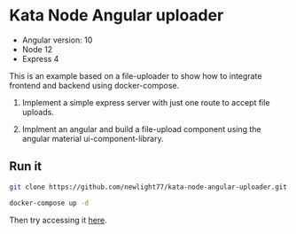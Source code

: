 # Kata Node Angular uploader

- Angular version: 10
- Node 12
- Express 4

This is an example based on a file-uploader to show how to integrate frontend and backend using docker-compose.

1. Implement a simple express server with just one route to accept file uploads.

2. Implment an angular and build a file-upload component using the angular material ui-component-library.

## Run it

```sh
git clone https://github.com/newlight77/kata-node-angular-uploader.git

docker-compose up -d
```

Then try accessing it [here](http://localhost).
